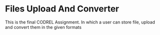 # Files Upload And Converter
This is the final CODREL Assignment. In which a user can store file, upload and convert them in the given formats
